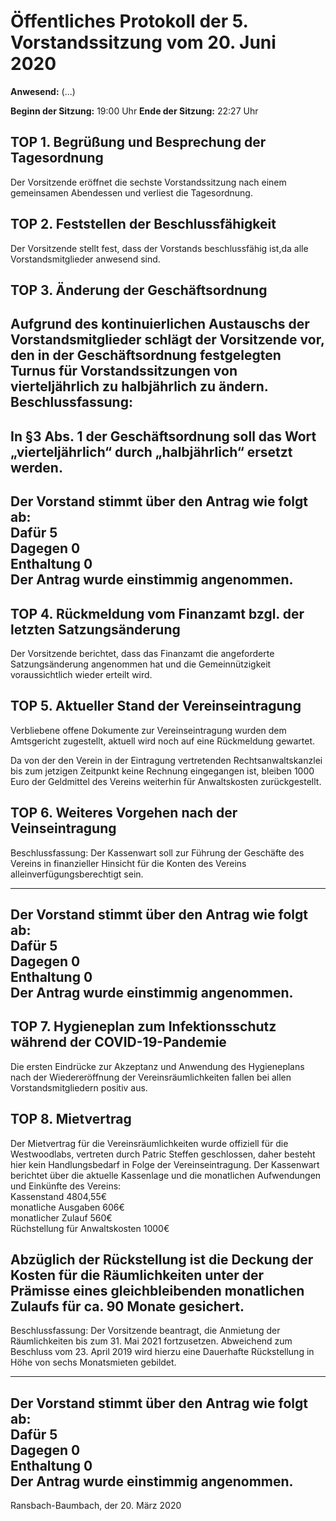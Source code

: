 Öffentliches Protokoll der 5. Vorstandssitzung vom 20. Juni 2020 
===================================================================

**Anwesend:** (...)

**Beginn der Sitzung:** 19:00 Uhr
**Ende der Sitzung:** 22:27 Uhr

## TOP 1. Begrüßung und Besprechung der Tagesordnung
Der Vorsitzende eröffnet die sechste Vorstandssitzung nach einem gemeinsamen
Abendessen und verliest die Tagesordnung.
## TOP 2. Feststellen der Beschlussfähigkeit
Der Vorsitzende stellt fest, dass der Vorstands beschlussfähig ist,da alle
Vorstandsmitglieder anwesend sind.
## TOP 3. Änderung der Geschäftsordnung 

Aufgrund des kontinuierlichen Austauschs der Vorstandsmitglieder schlägt der
Vorsitzende vor, den in der Geschäftsordnung festgelegten Turnus für
Vorstandssitzungen von vierteljährlich zu halbjährlich zu ändern. 
Beschlussfassung: 
---
In §3 Abs. 1 der Geschäftsordnung soll das Wort „vierteljährlich“
durch „halbjährlich“ ersetzt werden.
---
Der Vorstand stimmt über den Antrag wie folgt ab:  
**Dafür 5**  
**Dagegen 0**  
**Enthaltung 0**  
Der Antrag wurde einstimmig angenommen.
---
## TOP 4. Rückmeldung vom Finanzamt bzgl. der letzten Satzungsänderung 

Der Vorsitzende berichtet, dass das Finanzamt die angeforderte Satzungsänderung
angenommen hat und die Gemeinnützigkeit voraussichtlich wieder erteilt wird.


## TOP 5. Aktueller Stand der Vereinseintragung

Verbliebene offene Dokumente zur Vereinseintragung wurden dem Amtsgericht
zugestellt, aktuell wird noch auf eine Rückmeldung gewartet.

Da von der den Verein in der Eintragung vertretenden Rechtsanwaltskanzlei bis zum
jetzigen Zeitpunkt keine Rechnung eingegangen ist, bleiben 1000 Euro der
Geldmittel des Vereins weiterhin für Anwaltskosten zurückgestellt.


## TOP 6. Weiteres Vorgehen nach der Veinseintragung

Beschlussfassung: Der Kassenwart soll zur Führung der Geschäfte des Vereins in
finanzieller Hinsicht für die Konten des Vereins alleinverfügungsberechtigt sein.

---
Der Vorstand stimmt über den Antrag wie folgt ab:  
**Dafür 5**  
**Dagegen 0**  
**Enthaltung 0**  
Der Antrag wurde einstimmig angenommen.  
---

## TOP 7. Hygieneplan zum Infektionsschutz während der COVID-19-Pandemie

Die ersten Eindrücke zur Akzeptanz und Anwendung des Hygieneplans nach der
Wiedereröffnung der Vereinsräumlichkeiten fallen bei allen Vorstandsmitgliedern
positiv aus.


## TOP 8. Mietvertrag

Der Mietvertrag für die Vereinsräumlichkeiten wurde offiziell für die Westwoodlabs,
vertreten durch Patric Steffen geschlossen, daher besteht hier kein Handlungsbedarf
in Folge der Vereinseintragung.
Der Kassenwart berichtet über die aktuelle Kassenlage und die monatlichen
Aufwendungen und Einkünfte des Vereins:  
Kassenstand                     4804,55€  
monatliche Ausgaben             606€   
monatlicher Zulauf              560€  
Rüchstellung für Anwaltskosten  1000€  

Abzüglich der Rückstellung ist die Deckung der Kosten für die Räumlichkeiten unter
der Prämisse eines gleichbleibenden monatlichen Zulaufs für ca. 90 Monate
gesichert.    
---
Beschlussfassung: Der Vorsitzende beantragt, die Anmietung der Räumlichkeiten bis
zum 31. Mai 2021 fortzusetzen. Abweichend zum Beschluss vom 23. April 2019 wird
hierzu eine Dauerhafte Rückstellung in Höhe von sechs Monatsmieten gebildet.


---
Der Vorstand stimmt über den Antrag wie folgt ab:  
**Dafür 5**  
**Dagegen 0**  
**Enthaltung 0**  
Der Antrag wurde einstimmig angenommen.  
---

Ransbach-Baumbach, der 20. März 2020